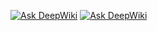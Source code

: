 [![Ask DeepWiki](https://deepwiki.com/badge.svg)](https://deepwiki.com/RMJGLUCKY27/GALAGA)
<a href="https://deepwiki.com/RMJGLUCKY27/GALAGA"><img src="https://deepwiki.com/badge.svg" alt="Ask DeepWiki"></a>
